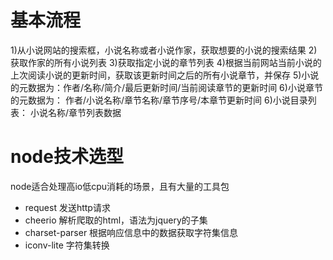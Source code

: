 # 基本流程
1)从小说网站的搜索框，小说名称或者小说作家，获取想要的小说的搜索结果
2)获取作家的所有小说列表
3)获取指定小说的章节列表
4)根据当前网站当前小说的上次阅读小说的更新时间，获取该更新时间之后的所有小说章节，并保存
5)小说的元数据为：作者/名称/简介/最后更新时间/当前阅读章节的更新时间
6)小说章节的元数据为： 作者/小说名称/章节名称/章节序号/本章节更新时间
6)小说目录列表： 小说名称/章节列表数据

# node技术选型
node适合处理高io低cpu消耗的场景，且有大量的工具包

- request 发送http请求
- cheerio 解析爬取的html，语法为jquery的子集
- charset-parser 根据响应信息中的数据获取字符集信息
- iconv-lite 字符集转换
